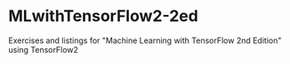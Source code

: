 # MLwithTensorFlow2-2ed
Exercises and listings for "Machine Learning with TensorFlow 2nd Edition" using TensorFlow2
